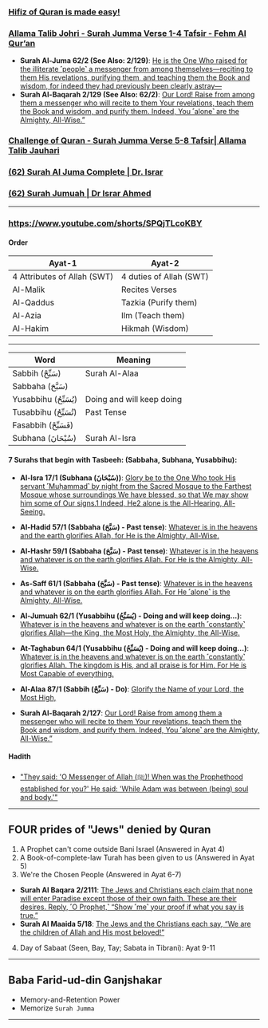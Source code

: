 ### [Hifiz of Quran is made easy!](https://www.youtube.com/watch?v=arRe0gLSCdE)

### [Allama Talib Johri - Surah Jumma Verse 1-4 Tafsir - Fehm Al Qur’an](https://www.youtube.com/watch?v=yWTJn9wZtmA)
* __Surah Al-Juma 62/2 (See Also: 2/129)__: [He is the One Who raised for the illiterate ˹people˺ a messenger from among themselves—reciting to them His revelations, purifying them, and teaching them the Book and wisdom, for indeed they had previously been clearly astray—](https://quranwbw.com/62/2)
* __Surah Al-Baqarah 2/129 (See Also: 62/2)__: [Our Lord! Raise from among them a messenger who will recite to them Your revelations, teach them the Book and wisdom, and purify them. Indeed, You ˹alone˺ are the Almighty, All-Wise.”](https://quranwbw.com/2/129)

### [Challenge of Quran - Surah Jumma Verse 5-8 Tafsir| Allama Talib Jauhari](https://www.youtube.com/watch?v=AzT09icJsKw)
### [(62) Surah Al Juma Complete | Dr. Israr](https://www.youtube.com/watch?v=zi4F1Z0ISdA)
### [(62) Surah Jumuah | Dr Israr Ahmed](https://www.youtube.com/watch?v=4IKacXNU6fI)

***
### https://www.youtube.com/shorts/SPQjTLcoKBY

#### Order

| Ayat-1 | Ayat-2 |
|---|---|
|4 Attributes of Allah (SWT)| 4 duties of Allah (SWT) |
| Al-Malik | Recites Verses |
| Al-Qaddus | Tazkia (Purify them) | 
| Al-Azia | Ilm (Teach them) |
| Al-Hakim | Hikmah (Wisdom)|

***

| Word | Meaning| 
|---|---|
| Sabbih (سَبِّحْ)     | Surah Al-Alaa|
| Sabbaha (سَبَّحَ)    ||
| Yusabbihu (يُسَبِّحُ) | Doing and will keep doing |
| Tusabbihu (تُسَبِّحُ) | Past Tense|
| Fasabbih (فَسَبِّحْ)  ||
| Subhana (سُبْحَانَ)  | Surah Al-Isra|


#### 7 Surahs that begin with Tasbeeh: (Sabbaha, Subhana, Yusabbihu):
* __Al-Isra 17/1 (Subhana (سُبْحَانَ))__: [Glory be to the One Who took His servant ˹Muḥammad˺ by night from the Sacred Mosque to the Farthest Mosque whose surroundings We have blessed, so that We may show him some of Our signs.1 Indeed, He2 alone is the All-Hearing, All-Seeing.](https://quranwbw.com/17/1)

* __Al-Hadid 57/1 (Sabbaha (سَبَّحَ) - Past tense)__: [Whatever is in the heavens and the earth glorifies Allah, for He is the Almighty, All-Wise.](https://quranwbw.com/57/1) 
* __Al-Hashr 59/1 (Sabbaha (سَبَّحَ) - Past tense)__: [Whatever is in the heavens and whatever is on the earth glorifies Allah. For He is the Almighty, All-Wise.](https://quranwbw.com/59/1)  
* __As-Saff 61/1 (Sabbaha (سَبَّحَ) - Past tense)__: [Whatever is in the heavens and whatever is on the earth glorifies Allah. For He ˹alone˺ is the Almighty, All-Wise.](https://quranwbw.com/61/1) 

* __Al-Jumuah 62/1 (Yusabbihu (يُسَبِّحُ) - Doing and will keep doing...)__: [Whatever is in the heavens and whatever is on the earth ˹constantly˺ glorifies Allah—the King, the Most Holy, the Almighty, the All-Wise.](https://quranwbw.com/62/1)
* __At-Taghabun 64/1 (Yusabbihu (يُسَبِّحُ) - Doing and will keep doing...)__: [Whatever is in the heavens and whatever is on the earth ˹constantly˺ glorifies Allah. The kingdom is His, and all praise is for Him. For He is Most Capable of everything.](https://quranwbw.com/64/1)

* __Al-Alaa 87/1 (Sabbih (سَبِّحْ) - Do)__: [Glorify the Name of your Lord, the Most High,](https://quranwbw.com/87/1)


* __Surah Al-Baqarah 2/127__: [Our Lord! Raise from among them a messenger who will recite to them Your revelations, teach them the Book and wisdom, and purify them. Indeed, You ˹alone˺ are the Almighty, All-Wise.”](https://quranwbw.com/2/127)

#### Hadith
* ["They said: 'O Messenger of Allah (ﷺ)! When was the Prophethood established for you?' He said: 'While Adam was between (being) soul and body.'"](https://sunnah.com/tirmidhi:3609)

***

## FOUR prides of "Jews" denied by Quran
1. A Prophet can't come outside Bani Israel (Answered in Ayat 4)
2. A Book-of-complete-law Turah has been given to us (Answered in Ayat 5)
3. We're the Chosen People (Answered in Ayat 6-7)
* __Surah Al Baqara 2/2111__: [The Jews and Christians each claim that none will enter Paradise except those of their own faith. These are their desires. Reply, ˹O Prophet,˺ “Show ˹me˺ your proof if what you say is true.”](https://quranwbw.com/2/111)
* __Surah Al Maaida 5/18__: [The Jews and the Christians each say, “We are the children of Allah and His most beloved!”](https://quranwbw.com/5/18)
4. Day of Sabaat (Seen, Bay, Tay; Sabata in Tibrani): Ayat 9-11

***

## Baba Farid-ud-din Ganjshakar
* Memory-and-Retention Power
* Memorize `Surah Jumma`

***
